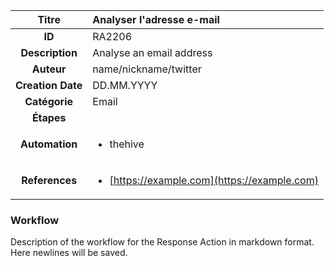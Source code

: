 | Titre                       | Analyser l'adresse e-mail         |
|:---------------------------:|:--------------------|
| **ID**                      | RA2206            |
| **Description**             | Analyse an email address   |
| **Auteur**                  | name/nickname/twitter        |
| **Creation Date**           | DD.MM.YYYY |
| **Catégorie**                | Email      |
| **Étapes**                   || 
| **Automation** |<ul><li>thehive</li></ul>|
| **References** |<ul><li>[https://example.com](https://example.com)</li></ul>|

### Workflow

Description of the workflow for the Response Action in markdown format.  
Here newlines will be saved.  
